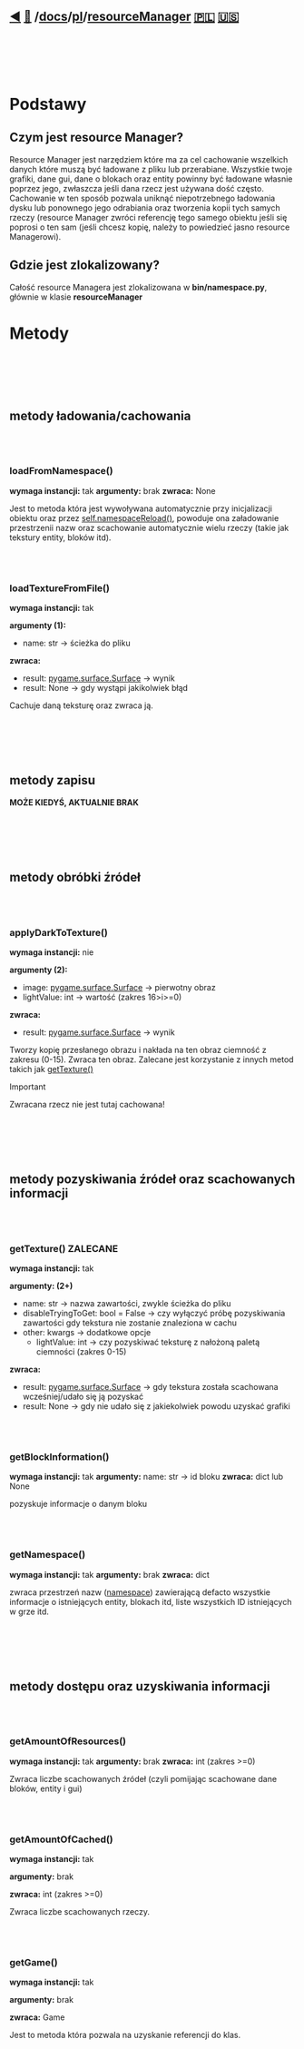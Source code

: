 ## [◀️](/docs/pl/index.md) [📑](/docs/index.md) /[docs](/docs/index.md)/[pl](/docs/pl/index.md)/[resourceManager](/docs/pl/resourceManager.md) [🇵🇱](/docs/pl/resourceManager.md) 󠁧[🇺🇸](/docs/en/resourceManager.md)
<br><br><br><br>

# Podstawy

## Czym jest resource Manager?

Resource Manager jest narzędziem które ma za cel cachowanie wszelkich danych które muszą być ładowane z pliku lub przerabiane. Wszystkie twoje grafiki, dane gui, dane o blokach oraz entity powinny być ładowane własnie poprzez jego, zwłaszcza jeśli dana rzecz jest używana dość często. Cachowanie w ten sposób pozwala uniknąć niepotrzebnego ładowania dysku lub ponownego jego odrabiania oraz tworzenia kopii tych samych rzeczy (resource Manager zwróci referencję tego samego obiektu jeśli się poprosi o ten sam (jeśli chcesz kopię, należy to powiedzieć jasno resource Managerowi). 

## Gdzie jest zlokalizowany?

Całość resource Managera jest zlokalizowana w **bin/namespace.py**, głównie w klasie **resourceManager**



# Metody

<br><br><br><br>
## metody ładowania/cachowania

<br><br>
### loadFromNamespace()
**wymaga instancji:** tak
**argumenty:** brak
**zwraca:** None

Jest to metoda która jest wywoływana automatycznie przy inicjalizacji obiektu oraz przez [self.namespaceReload()](docs/pl/resourceManager.md#namespaceReload()), powoduje ona załadowanie przestrzenii nazw oraz scachowanie automatycznie wielu rzeczy (takie jak tekstury entity, bloków itd). 


<br><br>
### loadTextureFromFile()

**wymaga instancji:** tak

**argumenty (1):**
* name: str -> ścieżka do pliku
  
**zwraca:** 
* result: [pygame.surface.Surface](https://www.pygame.org/docs/ref/surface.html) -> wynik
* result: None -> gdy wystąpi jakikolwiek błąd

Cachuje daną teksturę oraz zwraca ją.


<br><br><br><br>
## metody zapisu

**MOŻE KIEDYŚ, AKTUALNIE BRAK**

<br><br><br><br>
## metody obróbki źródeł

<br><br>
### applyDarkToTexture()

**wymaga instancji:** nie

**argumenty (2):**
* image: [pygame.surface.Surface](https://www.pygame.org/docs/ref/surface.html) -> pierwotny obraz
* lightValue: int -> wartość (zakres 16>i>=0)
  
**zwraca:** 
* result: [pygame.surface.Surface](https://www.pygame.org/docs/ref/surface.html) -> wynik

Tworzy kopię przesłanego obrazu i nakłada na ten obraz ciemność z zakresu (0-15). Zwraca ten obraz. Zalecane jest korzystanie z innych metod takich jak [getTexture()](docs/pl/resourceManager.md#getTexture())

> [!IMPORTANT]  
> Zwracana rzecz nie jest tutaj cachowana!

<br><br><br><br>
## metody pozyskiwania źródeł oraz scachowanych informacji

<br><br>
### getTexture() **ZALECANE**

**wymaga instancji:** tak

**argumenty: (2+)**
* name: str -> nazwa zawartości, zwykle ścieżka do pliku
* disableTryingToGet: bool = False -> czy wyłączyć próbę pozyskiwania zawartości gdy tekstura nie zostanie znaleziona w cachu 
* other: kwargs -> dodatkowe opcje
  - lightValue: int -> czy pozyskiwać teksturę z nałożoną paletą ciemności (zakres 0-15)

**zwraca:**
* result: [pygame.surface.Surface](https://www.pygame.org/docs/ref/surface.html) -> gdy tekstura została scachowana wcześniej/udało się ją pozyskać
* result: None -> gdy nie udało się z jakiekolwiek powodu uzyskać grafiki

<br><br>
### getBlockInformation()
**wymaga instancji:** tak
**argumenty:** name: str -> id bloku
**zwraca:** dict lub None

pozyskuje informacje o danym bloku


<br><br>
### getNamespace()
**wymaga instancji:** tak
**argumenty:** brak
**zwraca:** dict 

zwraca przestrzeń nazw ([namespace](docs/pl/resourceManager.md#namespace)) zawierającą defacto wszystkie informacje o istniejących entity, blokach itd, liste wszystkich ID istniejących w grze itd.

<br><br><br><br>


## metody dostępu oraz uzyskiwania informacji

<br><br>
### getAmountOfResources()

**wymaga instancji:** tak
**argumenty:** brak
**zwraca:** int (zakres >=0)

Zwraca liczbe scachowanych źródeł (czyli pomijając scachowane dane bloków, entity i gui)


<br><br>
### getAmountOfCached()

**wymaga instancji:** tak

**argumenty:** brak

**zwraca:** int (zakres >=0)

Zwraca liczbe scachowanych rzeczy.


<br><br>
### getGame()

**wymaga instancji:** tak

**argumenty:** brak

**zwraca:** Game

Jest to metoda która pozwala na uzyskanie referencji do klas.
